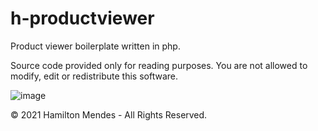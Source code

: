 # h-productviewer
Product viewer boilerplate written in php.

Source code provided only for reading purposes. You are not allowed to modify, edit or redistribute this software.

![image](https://user-images.githubusercontent.com/77713063/146691479-3cc629e1-66c2-444e-8bd3-ac2921af0ab2.png)

© 2021 Hamilton Mendes - All Rights Reserved.
